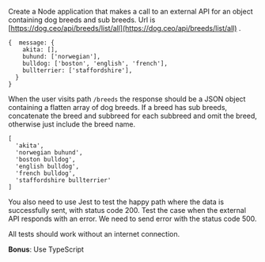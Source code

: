 Create a Node application that makes a call to an external API for an object containing dog breeds and sub breeds. Url is [https://dog.ceo/api/breeds/list/all](https://dog.ceo/api/breeds/list/all) .

```
{  message: {
    akita: [],
    buhund: ['norwegian'],
    bulldog: ['boston', 'english', 'french'],
    bullterrier: ['staffordshire'],
  }
}
```

When the user visits path `/breeds` the response should be a JSON object containing a flatten array of dog breeds. If a breed has sub breeds, concatenate the breed and subbreed for each subbreed and omit the breed, otherwise just include the breed name.

```
[
  'akita',
  'norwegian buhund',
  'boston bulldog',
  'english bulldog',
  'french bulldog',
  'staffordshire bullterrier'
]
```

You also need to use Jest to test the happy path where the data is successfully sent, with status code 200. Test the case when the external API responds with an error. We need to send error with the status code 500.

All tests should work without an internet connection.

**Bonus**: Use TypeScript
